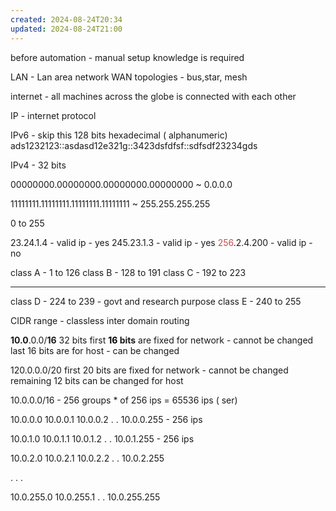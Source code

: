```yaml
---
created: 2024-08-24T20:34
updated: 2024-08-24T21:00
---
```


before automation - manual setup knowledge is required


LAN - Lan area network
WAN
topologies - bus,star, mesh

internet - all machines across the globe is connected with each other

IP - internet protocol




IPv6 - skip this
128 bits
hexadecimal ( alphanumeric)
ads1232123::asdasd12e321g::3423dsfdfsf::sdfsdf23234gds

IPv4 - 32 bits

00000000.00000000.00000000.00000000  ~ 0.0.0.0

11111111.11111111.11111111.11111111 ~ 255.255.255.255

0 to 255

23.24.1.4 - valid ip - yes
245.23.1.3 - valid ip - yes
<font color="#c0504d">256</font>.2.4.200 - valid ip - no

class A  - 1 to 126
class B - 128 to 191
class C - 192 to 223

--------------
class D - 224 to 239 - govt and research purpose
class E - 240 to 255




CIDR range - classless inter domain routing

**10.0**.0.0/**16**
32 bits
first **<font color="#000000">16</font> bits** are fixed for network - cannot be changed
last 16 bits are for host - can be changed


120.0.0.0/20
first 20 bits  are fixed for network - cannot be changed
remaining 12 bits can be changed for host


10.0.0.0/16 - 256 groups * of 256 ips = 65536 ips ( ser)


10.0.0.0
10.0.0.1
10.0.0.2
.
.
10.0.0.255 - 256 ips

10.0.1.0
10.0.1.1
10.0.1.2
.
.
10.0.1.255 - 256 ips


10.0.2.0
10.0.2.1
10.0.2.2
.
.
10.0.2.255

.
.
.

10.0.255.0
10.0.255.1
.
.
10.0.255.255














